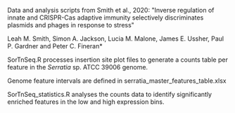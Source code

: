 Data and analysis scripts from Smith et al., 2020: "Inverse regulation of innate and CRISPR-Cas adaptive immunity selectively discriminates plasmids and phages in response to stress"

Leah M. Smith, Simon A. Jackson, Lucia M. Malone, James E. Ussher, Paul P. Gardner and Peter C. Fineran*

SorTnSeq.R processes insertion site plot files to generate a counts table per feature in the *Serratia* sp. ATCC 39006 genome. 

Genome feature intervals are defined in serratia_master_features_table.xlsx

SorTnSeq_statistics.R analyses the counts data to identify significantly enriched features in the low and high expression bins.
